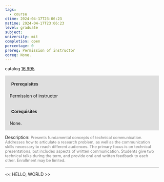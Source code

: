 ```yaml
---
tags:
  - course
ctime: 2024-04-17T23:06:23
mstime: 2024-04-17T23:06:23
level: graduate
subject: 
university: mit
completion: open
percentage: 0
prereq: Permission of instructor
coreq: None.
---
```


catalog [16.995](http://student.mit.edu/catalog/m16b.html#16.995)

<span style="display: block; padding: 15px; background-color: rgb(100, 100, 100, 0.2);"><font id="m_prereq1513_0" style="display: block; font-family: Arial, sans-serif; font-weight: bold; padding: 5px">Prerequisites</font><br><span id="prereq1513_0">Permission of instructor</span></span>
<span style="display: block; padding: 15px; background-color: rgb(100, 100, 100, 0.2);"><font id="m_coreq1513_0" style="display: block; font-family: Arial, sans-serif; font-weight: bold; padding: 5px">Corequisites</font><br><span id="coreq1513_0">None.</span></span>

<font style="">Description:</font>
<font style="color: grey; font-size: 0.8rem;">Presents fundamental concepts of technical communication. Addresses how to articulate a research problem, as well as the communication skills necessary to reach different audiences. The primary focus is on technical presentations, but includes aspects of written communication. Students give two technical talks during the term, and provide oral and written feedback to each other.  Enrollment may be limited.</font>



---

<< HELLO, WORLD >>
